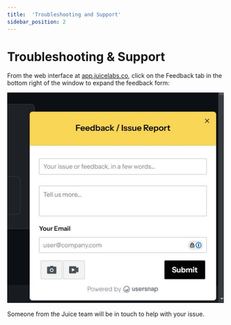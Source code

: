 ```yaml
---
title:  'Troubleshooting and Support'
sidebar_position: 2
---
```

# Troubleshooting & Support

From the web interface at [app.juicelabs.co](https://app.juicelabs.co/), click on the Feedback tab in the bottom right of the window to expand the feedback form:

![Feedback Widget](/img/juice/feedback.png)

Someone from the Juice team will be in touch to help with your issue.
